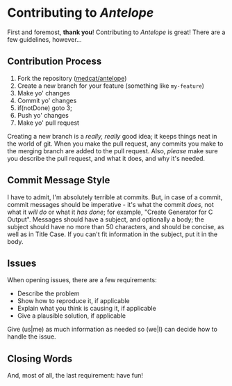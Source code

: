 # Contributing to _Antelope_

First and foremost, **thank you**! Contributing to _Antelope_ is great!  There are a few guidelines, however...

## Contribution Process

1. Fork the repository ([medcat/antelope])
2. Create a new branch for your feature (something like `my-feature`)
3. Make yo' changes
4. Commit yo' changes
5. if(notDone) goto 3;
6. Push yo' changes
7. Make yo' pull request

Creating a new branch is a _really, really_ good idea; it keeps things neat in the world of git.  When you make the pull request, any commits you make to the merging branch are added to the pull request.  Also, _please_ make sure you describe the pull request, and what it does, and why it's needed.

## Commit Message Style

I have to admit, I'm absolutely terrible at commits.  But, in case of a commit, commit messages should be imperative - it's what the commit _does_, not what it _will do_ or what it _has done_; for example, "Create Generator for C Output".  Messages should have a subject, and optionally a body; the subject should have no more than 50 characters, and should be concise, as well as in Title Case.  If you can't fit information in the subject, put it in the body.

## Issues

When opening issues, there are a few requirements:

- Describe the problem
- Show how to reproduce it, if applicable
- Explain what you think is causing it, if applicable
- Give a plausible solution, if applicable

Give (us|me) as much information as needed so (we|I) can decide how to handle the issue.

## Closing Words

And, most of all, the last requirement: have fun!



[medcat/antelope]: https://github.com/medcat/antelope
